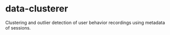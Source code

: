 # data-clusterer
Clustering and outlier detection of user behavior recordings using metadata of sessions.
